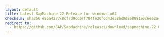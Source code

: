 ```yaml
---
layout: default
title: Latest SapMachine 22 Release for windows-x64
checksum: sha256 e86a4277c8cf7d9cdb7f784fe20fcd43e58bd0d8e8881e0c6ee2ac6dff55f2c6
redirect_to:
  - https://github.com/SAP/SapMachine/releases/download/sapmachine-22.0.1/sapmachine-jre-22.0.1_windows-x64_bin.zip
---
```

